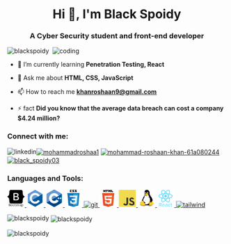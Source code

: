 <h1 align="center">Hi 👋, I'm Black Spoidy</h1>
<h3 align="center">A Cyber Security student and front-end developer</h3>
<img align="right" alt="coding" width="400" src="https://i.imgur.com/Gj3MtZq.gif">

<p align="left"> <img src="https://komarev.com/ghpvc/?username=blackspoidy&label=Profile%20views&color=0e75b6&style=flat" alt="blackspoidy" /> </p>


- 🌱 I’m currently learning **Penetration Testing, React**

- 💬 Ask me about **HTML, CSS, JavaScript**

- 📫 How to reach me **khanroshaan9@gmail.com**

- ⚡ fact **Did you know that the average data breach can cost a company $4.24 million?**

<h3 align="left">Connect with me:</h3>
<div dir="auto" align="center">

<a href="https://www.linkedin.com/in/mohammad-roshaan-khan-61a080244/" rel="nofollow">
<img align="left" src="https://camo.githubusercontent.com/5e3d78e5310a41c0667e07077cf93596229de398b154b83885dc068874ed5365/68747470733a2f2f696d672e736869656c64732e696f2f62616467652f6c696e6b6564696e2d2532333145373742352e7376673f267374796c653d666f722d7468652d6261646765266c6f676f3d6c696e6b6564696e266c6f676f436f6c6f723d7768697465" alt="linkedin" data-canonical-src="https://img.shields.io/badge/linkedin-%231E77B5.svg?&amp;style=for-the-badge&amp;logo=linkedin&amp;logoColor=white" style="max-width: 100%;">
</a>  
</div>
<p align="left">
<a href="https://twitter.com/mohammadroshaa1" target="blank"><img align="center" src="https://raw.githubusercontent.com/rahuldkjain/github-profile-readme-generator/master/src/images/icons/Social/twitter.svg" alt="mohammadroshaa1" height="30" width="40" /></a>
<a href="https://linkedin.com/in/mohammad-roshaan-khan-61a080244" target="blank"><img align="center" src="https://raw.githubusercontent.com/rahuldkjain/github-profile-readme-generator/master/src/images/icons/Social/linked-in-alt.svg" alt="mohammad-roshaan-khan-61a080244" height="30" width="40" /></a>
<a href="https://instagram.com/black_spoidy03" target="blank"><img align="center" src="https://raw.githubusercontent.com/rahuldkjain/github-profile-readme-generator/master/src/images/icons/Social/instagram.svg" alt="black_spoidy03" height="30" width="40" /></a>
</p>

<h3 align="left">Languages and Tools:</h3>
<p align="left"> <a href="https://getbootstrap.com" target="_blank" rel="noreferrer"> <img src="https://raw.githubusercontent.com/devicons/devicon/master/icons/bootstrap/bootstrap-plain-wordmark.svg" alt="bootstrap" width="40" height="40"/> </a> <a href="https://www.cprogramming.com/" target="_blank" rel="noreferrer"> <img src="https://raw.githubusercontent.com/devicons/devicon/master/icons/c/c-original.svg" alt="c" width="40" height="40"/> </a> <a href="https://www.w3schools.com/cpp/" target="_blank" rel="noreferrer"> <img src="https://raw.githubusercontent.com/devicons/devicon/master/icons/cplusplus/cplusplus-original.svg" alt="cplusplus" width="40" height="40"/> </a> <a href="https://www.w3schools.com/css/" target="_blank" rel="noreferrer"> <img src="https://raw.githubusercontent.com/devicons/devicon/master/icons/css3/css3-original-wordmark.svg" alt="css3" width="40" height="40"/> </a> <a href="https://git-scm.com/" target="_blank" rel="noreferrer"> <img src="https://www.vectorlogo.zone/logos/git-scm/git-scm-icon.svg" alt="git" width="40" height="40"/> </a> <a href="https://www.w3.org/html/" target="_blank" rel="noreferrer"> <img src="https://raw.githubusercontent.com/devicons/devicon/master/icons/html5/html5-original-wordmark.svg" alt="html5" width="40" height="40"/> </a> <a href="https://developer.mozilla.org/en-US/docs/Web/JavaScript" target="_blank" rel="noreferrer"> <img src="https://raw.githubusercontent.com/devicons/devicon/master/icons/javascript/javascript-original.svg" alt="javascript" width="40" height="40"/> </a> <a href="https://www.linux.org/" target="_blank" rel="noreferrer"> <img src="https://raw.githubusercontent.com/devicons/devicon/master/icons/linux/linux-original.svg" alt="linux" width="40" height="40"/> </a> <a href="https://reactjs.org/" target="_blank" rel="noreferrer"> <img src="https://raw.githubusercontent.com/devicons/devicon/master/icons/react/react-original-wordmark.svg" alt="react" width="40" height="40"/> </a> <a href="https://tailwindcss.com/" target="_blank" rel="noreferrer"> <img src="https://www.vectorlogo.zone/logos/tailwindcss/tailwindcss-icon.svg" alt="tailwind" width="40" height="40"/> </a> </p>

<p><img align="left" src="https://github-readme-stats.vercel.app/api/top-langs?username=blackspoidy&show_icons=true&locale=en&layout=compact" alt="blackspoidy" /></p>

<p>&nbsp;<img style="margin-bottom=4px" align="center" src="https://github-readme-stats.vercel.app/api?username=blackspoidy&show_icons=true&locale=en" alt="blackspoidy" /></p>

<p><img align="center" src="https://github-readme-streak-stats.herokuapp.com/?user=blackspoidy&" alt="blackspoidy" /></p>

